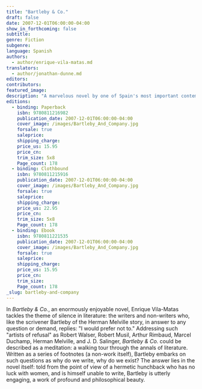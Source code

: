 ```yaml
---
title: "Bartleby & Co."
draft: false
date: 2007-12-01T06:00:00-04:00
show_in_forthcoming: false
subtitle:
genre: Fiction
subgenre:
language: Spanish
authors:
  - author/enrique-vila-matas.md
translators:
  - author/jonathan-dunne.md
editors:
contributors:
featured_image:
description: "A marvelous novel by one of Spain's most important contemporary authors, in which a clerk in a Barcelona office takes us on a romping tour of world literature "
editions:
  - binding: Paperback
    isbn: 9780811216982
    publication_date: 2007-12-01T06:00:00-04:00
    cover_image: /images/Bartleby_And_Company.jpg
    forsale: true
    saleprice:
    shipping_charge:
    price_us: 15.95
    price_cn:
    trim_size: 5x8
    Page_count: 178
  - binding: Clothbound
    isbn: 9780811215916
    publication_date: 2007-12-01T06:00:00-04:00
    cover_image: /images/Bartleby_And_Company.jpg
    forsale: true
    saleprice:
    shipping_charge:
    price_us: 22.95
    price_cn:
    trim_size: 5x8
    Page_count: 178
  - binding: Ebook
    isbn: 9780811221535
    publication_date: 2007-12-01T06:00:00-04:00
    cover_image: /images/Bartleby_And_Company.jpg
    forsale: true
    saleprice:
    shipping_charge:
    price_us: 15.95
    price_cn:
    trim_size:
    Page_count: 178
_slug: bartleby-and-company
---
```


In _Bartleby & Co._, an enormously enjoyable novel, Enrique Vila-Matas tackles the theme of silence in literature: the writers and non-writers who, like the scrivener Bartleby of the Herman Melville story, in answer to any question or demand, replies: "I would prefer not to." Addressing such "artists of refusal" as Robert Walser, Robert Musil, Arthur Rimbaud, Marcel Duchamp, Herman Melville, and J. D. Salinger, _Bartleby & Co._ could be described as a meditation: a walking tour through the annals of literature. Written as a series of footnotes (a non-work itself), Bartleby embarks on such questions as why do we write, why do we exist? The answer lies in the novel itself: told from the point of view of a hermetic hunchback who has no luck with women, and is himself unable to write, Bartleby is utterly engaging, a work of profound and philosophical beauty.

